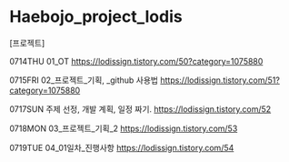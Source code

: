 # Haebojo_project_lodis

[프로젝트] 

0714THU
01_OT
https://lodissign.tistory.com/50?category=1075880

0715FRI
02_프로젝트_기획, <seminar>_github 사용법
https://lodissign.tistory.com/51?category=1075880

0717SUN
주제 선정, 개발 계획, 일정 짜기.
https://lodissign.tistory.com/52

0718MON
03_프로젝트_기획_2
https://lodissign.tistory.com/53

0719TUE
04_01일차_진행사항
https://lodissign.tistory.com/54

